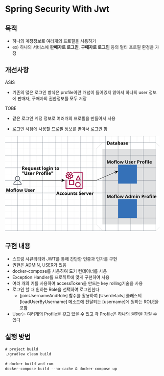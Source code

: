 # Spring Security With Jwt

## 목적
- 하나의 계정정보로 여러개의 프로필을 사용하기
- ex) 하나의 서비스에 **판매자로 로그인**, **구매자로 로그인** 등의 멀티 프로필 환경을 가정

## 개선사항
ASIS
- 기존의 많은 로그인 방식은 profile이란 개념이 들어있지 않아서 하나의 user 정보에 판매자, 구매자의 권한정보를 모두 저장

TOBE
- 같은 로그인 계정 정보로 여러개의 프로필을 만들어서 사용

- 로그인 시점에 사용할 프로필 정보를 받아서 로그인 함

![user_profiles](images/user_profiles.png)

## 구현 내용
- 스프링 시큐리티와 JWT를 통해 간단한 인증과 인가를 구현
- 권한은 ADMIN, USER가 있음
- docker-compose를 사용하여 도커 컨테이너를 사용
- Exception Handler를 프로젝트에 맞게 구현하여 사용
- 여러 개의 키를 사용하여 accessToken을 만드는 key rolling기술을 사용
- 로그인 할 때 원하는 Role을 선택하여 로그인한다
  - [joinUsernameAndRole] 함수를 활용하여 [Userdetails] 클래스의 [loadUserByUsername] 메소드에 전달되는 [username]에 원하는 ROLE을 포함
- User는 여러개의 Profile을 갖고 있을 수 있고 각 Profile은 하나의 권한을 가질 수 있다

## 실행 방법

```
# project build
./gradlew clean build

# docker build and run
docker-compose build --no-cache & docker-compose up
```
